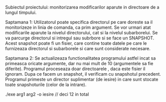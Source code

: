 Subiectul proiectului: monitorizarea modificarilor aparute in directoare de a lungul timpului.


Saptamana 1: Utilizatorul poate specifica directorul pe care doreste sa il monitorizeze in linia de comanda, ca prim argument. Se vor urmari atat modificarile aparute la nivelul directorului, 
cat si la nivelul subarborelui. Se va parcurge directorul si intregul sau subrbore si se face un SNAPSHOT. Acest snapshot poate fi un fisier, care contine toate datele pe care le furnizeaza directorul
si subarborele si care sunt considerate necesare.

Saptamana 2: Se actualizeaza functionalitatea programului astfel incat sa primeasca oricate argumente, dar nu mai mult de 10 (argumentele sa fie diferite). Programul proceseaza doar directoarele , daca este fisier il ignoram.
Dupa ce facem un snapshot, il verificam cu snapshotul precedent. Programul primeste un director suplimentar (de iesire) in care sunt stocate toate snapshoturile (celor de la intrare).

./exe arg1 arg2 -o iesire  // deci 12 in total

